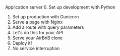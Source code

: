Application server
0. Set up development with Python
1.  Set up production with Gunicorn
2. Serve a page with Nginx
3. Add a route with query parameters
4. Let's do this for your API
5. Serve your AirBnB clone
6. Deploy it! 
7. No service interruption
